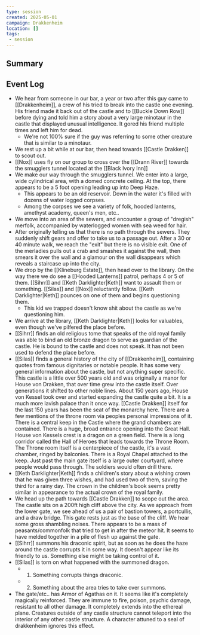 ```yaml
---
type: session
created: 2025-05-01
campaign: Drakkenheim
location: []
tags:
 - session
---
```


## Summary

## Event Log

- We hear from someone in our bar, a year or two after this guy came to [[Drakkenheim]], a crew of his tried to break into the castle one evening. His friend made it back out of the castle and to [[Buckle Down Row]] before dying and told him a story about a very large minotaur in the castle that displayed unusual intelligence. It gored his friend multiple times and left him for dead.
	- We're not 100% sure if the guy was referring to some other creature that is similar to a minotaur.
- We rest up a bit while at our bar, then head towards [[Castle Drakken]] to scout out.
- [[Nox]] uses fly on our group to cross over the [[Drann River]] towards the smugglers tunnel located at the [[Black Ivory Inn]]
- We make our way through the smugglers tunnel. We enter into a large, wide cylindrical area, with a domed concrete ceiling. At the top, there appears to be a 5 foot opening leading up into Deep Haze.
	- This appears to be an old reservoir. Down in the water it's filled with dozens of water logged corpses.
	- Among the corpses we see a variety of folk, hooded lanterns, amethyst academy, queen's men, etc..
- We move into an area of the sewers, and encounter a group of "dregish" merfolk, accompanied by waterlogged women with sea weed for hair. 
- After originally telling us that there is no path through the sewers. They suddenly shift gears and offer to take us to a passage out. After a 30 or 40 minute walk, we reach the "exit" but there is no visible exit. One of the merladies pulls out a crab and smashes it against the wall, then smears it over the wall and a glamour on the wall disappears which reveals a staircase up into the city.
- We drop by the [[Klineburg Estate]], then head over to the library. On the way  there we do see a [[Hooded Lanterns]] patrol, perhaps 4 or 5 of them. [[Sihrr]] and [[Keth Darklighter|Keth]] want to assault them or something. [[Silas]] and [[Nox]] reluctantly follow. [[Keth Darklighter|Keth]] pounces on one of them and begins questioning them.
	- This kid we trapped doesn't know shit about the castle as we're questioning him.
- We arrive at the library, [[Keth Darklighter|Keth]] looks for valuables, even though we've pilfered the place before.
- [[Sihrr]] finds an old religious tome that speaks of the old royal family was able to bind an old bronze dragon to serve as guardian of the castle. He is bound to the castle and does not speak. It has not been used to defend the place before.
- [[Silas]] finds a general history of the city of [[Drakkenheim]], containing quotes from famous dignitaries or notable people. It has some very general information about the castle, but not anything super specific. This castle is a little over 500 years old and was originally a manor for House von Drakken, that over time grew into the castle itself. Over generations it shifted to other noble lines. About 150 years ago, House von Kessel took over and started expanding the castle quite a bit. It is a much more lavish palace than it once way. [[Castle Drakken]] itself for the last 150 years has been the seat of the monarchy here. There are a few mentions of the throne room via peoples personal impressions of it. There is a central keep in the Castle where the grand chambers are contained. There is a huge, broad entrance opening into the Great Hall. House von Kessels crest is a dragon on a green field. There is a long corridor called the Hall of Heroes that leads towards the Throne Room. The Throne room itself is a centerpiece of the castle, it's a vast chamber, ringed by balconies. There is a Royal Chapel attached to the keep. Just past the main gate itself is a large outer courtyard, where people would pass through. The soldiers would often drill there.
- [[Keth Darklighter|Keth]] finds a children's story about a wishing crown that he was given three wishes, and had used two of them, saving the third for a rainy day. The crown in the children's book seems pretty similar in appearance to the actual crown of the royal family.
- We head up the path towards [[Castle Drakken]] to scope out the area. The castle sits on a 200ft high cliff above the city. As we approach from the lower gate, we see ahead of us a pair of bastion towers, a portcullis, and a draw bridge. This gate rests just as the base of the cliff. We hear some gross shambling noises. There appears to be a mass of peasants/commonfolk that tried to get in after the meteor hit. It seems to have melded together in a pile of flesh up against the gate.
- [[Sihrr]] summons his draconic spirit, but as soon as he does the haze around the castle corrupts it in some way. It doesn't appear like its friendly to us. Something else might be taking control of it.
- [[Silas]] is torn on what happened with the summoned dragon.
	- 1. Something corrupts things draconic.
	- 2. Something about the area tries to take over summons.
- The gate/etc.. has Armor of Agathas on it. It seems like it's completely magically reinforced. They are immune to fire, poison, psychic damage, resistant to all other damage. It completely extends into the ethereal plane. Creatures outside of any castle structure cannot teleport into the interior of any other castle structure. A character attuned to a seal of drakkenheim ignores this effect.


